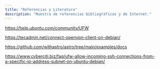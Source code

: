 ```yaml
---
title: "Referencias y Literatura"
description: "Muestra de referencias bibliográficas y de Internet."
---
```


https://help.ubuntu.com/community/UFW

https://tecadmin.net/connect-openvpn-client-on-debian/

https://github.com/withastro/astro/tree/main/examples/docs

https://www.cyberciti.biz/faq/ufw-allow-incoming-ssh-connections-from-a-specific-ip-address-subnet-on-ubuntu-debian/

